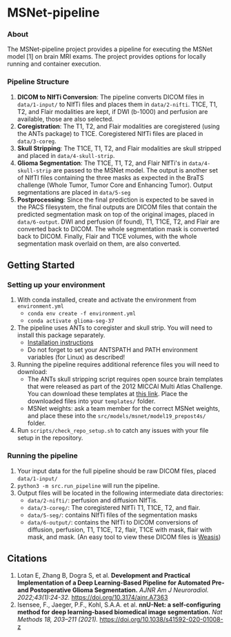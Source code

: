 # MSNet-pipeline

### About
The MSNet-pipeline project provides a pipeline for executing the MSNet model [1] on brain MRI exams. The project provides options for locally running and container execution.

### Pipeline Structure

1. **DICOM to NIfTi Conversion**: The pipeline converts DICOM files in `data/1-input/` to NIfTi files and places them in `data/2-nifti`. T1CE, T1, T2, and Flair modalities are kept, if DWI (b-1000) and perfusion are available, those are also selected.
2. **Coregistration**: The T1, T2, and Flair modalities are coregistered (using the ANTs package) to T1CE. Coregistered NIfTi files are placed in `data/3-coreg`.
3. **Skull Stripping**: The T1CE, T1, T2, and Flair modalities are skull stripped and placed in `data/4-skull-strip`.
4. **Glioma Segmentation**: The T1CE, T1, T2, and Flair NIfTi's in `data/4-skull-strip` are passed to the MSNet model. The output is another set of NIfTI files containing the three masks as expected in the BraTS challenge (Whole Tumor, Tumor Core and Enhancing Tumor). Output segmentations are placed in `data/5-seg`
5. **Postprocessing**: Since the final prediction is expected to be saved in the PACS filesystem, the final outputs are DICOM files that contain the predicted segmentation mask on top of the original images, placed in `data/6-output`. DWI and perfusion (if found), T1, T1CE, T2, and Flair are converted back to DICOM. The whole segmentation mask is converted back to DICOM. Finally, Flair and T1CE volumes, with the whole segmentation mask overlaid on them, are also converted.

## Getting Started
### Setting up your environment

1. With conda installed, create and activate the environment from `environment.yml`
    - `conda env create -f environment.yml`
    - `conda activate glioma-seg-37`
2. The pipeline uses ANTs to coregister and skull strip. You will need to install this package separately.
    - [Installation instructions](https://andysbrainbook.readthedocs.io/en/latest/ANTs/ANTs_Overview.html)
    - Do not forget to set your ANTSPATH and PATH environment variables (for Linux) as described! 
3. Running the pipeline requires additional reference files you will need to download:
    - The ANTs skull stripping script requires open source brain templates that were released as part of the 2012 MICCAI Multi Atlas Challenge. You can download these templates at [this link](https://figshare.com/articles/dataset/ANTs_ANTsR_Brain_Templates/915436?file=3133832). Place the downloaded files into your `templates/` folder.
    - MSNet weights: ask a team member for the correct MSNet weights, and place these into the `src/models/msnet/model19_prepost4s/` folder.
4. Run `scripts/check_repo_setup.sh` to catch any issues with your file setup in the repository.

### Running the pipeline

1. Your input data for the full pipeline should be raw DICOM files, placed `data/1-input/`
2. `python3 -m src.run_pipeline` will run the pipeline.
3. Output files will be located in the following intermediate data directories:
    - `data/2-nifti/`: perfusion and diffusion NIfTis.
    - `data/3-coreg/`: The coregistered NIfTi T1, T1CE, T2, and flair.
    - `data/5-seg/`: contains NIfTi files of the segmentation masks
    - `data/6-output/`: contains the NIfTi to DICOM conversions of diffusion, perfusion, T1, T1CE, T2, flair, T1CE with mask, flair with mask, and mask. (An easy tool to view these DICOM files is [Weasis](https://weasis.org/en/index.html))

## Citations

1. Lotan E, Zhang B, Dogra S, et al. **Development and Practical Implementation of a Deep Learning-Based Pipeline for Automated Pre- and Postoperative Glioma Segmentation.** *AJNR Am J Neuroradiol. 2022;43(1):24-32.* https://doi.org/10.3174/ajnr.A7363
2. Isensee, F., Jaeger, P.F., Kohl, S.A.A. et al. **nnU-Net: a self-configuring method for deep learning-based biomedical image segmentation.** *Nat Methods 18, 203–211 (2021).* https://doi.org/10.1038/s41592-020-01008-z

